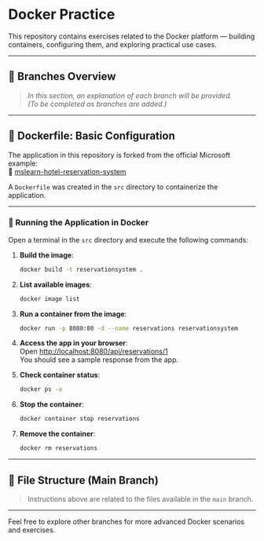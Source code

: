 # Docker Practice

This repository contains exercises related to the Docker platform — building containers, configuring them, and exploring practical use cases.

---

## 🔀 Branches Overview

> _In this section, an explanation of each branch will be provided._  
> *(To be completed as branches are added.)*

---

## 🐳 Dockerfile: Basic Configuration

The application in this repository is forked from the official Microsoft example:  
🔗 [mslearn-hotel-reservation-system](https://github.com/MicrosoftDocs/mslearn-hotel-reservation-system.git)

A `Dockerfile` was created in the `src` directory to containerize the application.

---

### 🚀 Running the Application in Docker

Open a terminal in the `src` directory and execute the following commands:

1. **Build the image**:
   ```bash
   docker build -t reservationsystem .
   ```

2. **List available images**:
   ```bash
   docker image list
   ```

3. **Run a container from the image**:
   ```bash
   docker run -p 8080:80 -d --name reservations reservationsystem
   ```

4. **Access the app in your browser**:  
   Open [http://localhost:8080/api/reservations/1](http://localhost:8080/api/reservations/1)  
   You should see a sample response from the app.

5. **Check container status**:
   ```bash
   docker ps -a
   ```

6. **Stop the container**:
   ```bash
   docker container stop reservations
   ```

7. **Remove the container**:
   ```bash
   docker rm reservations
   ```

---

## 📁 File Structure (Main Branch)

> Instructions above are related to the files available in the `main` branch.

---

Feel free to explore other branches for more advanced Docker scenarios and exercises.
